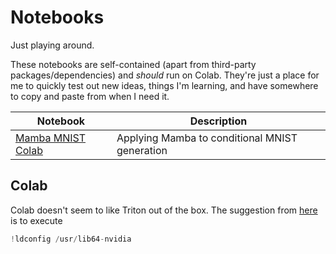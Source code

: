 # Notebooks

Just playing around.

These notebooks are self-contained (apart from third-party packages/dependencies) and _should_ run on Colab. They're just a place for me to quickly test out new ideas, things I'm learning, and have somewhere to copy and paste from when I need it.

| Notebook | Description |
|----------|-------------|
| [Mamba MNIST](./mamba-mnist.ipynb) [Colab](https://colab.research.google.com/github/) | Applying Mamba to conditional MNIST generation |

## Colab

Colab doesn't seem to like Triton out of the box. The suggestion from [here](https://github.com/pytorch/pytorch/issues/107960) is to execute

```python
!ldconfig /usr/lib64-nvidia
```